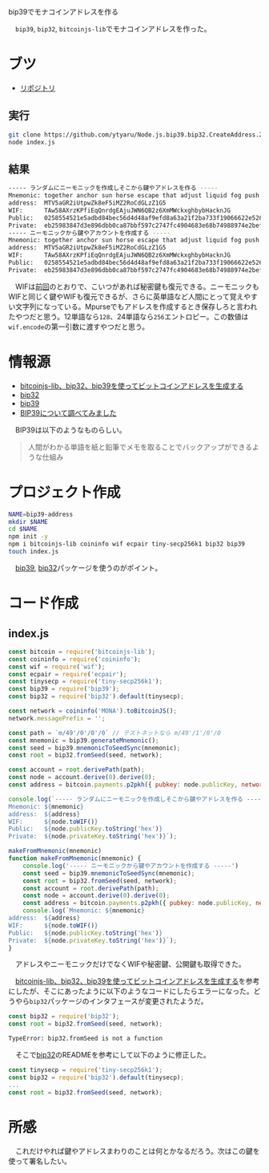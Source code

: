 bip39でモナコインアドレスを作る

　`bip39`, `bip32`, `bitcoinjs-lib`でモナコインアドレスを作った。

<!-- more -->

# ブツ

* [リポジトリ][]

[リポジトリ]:https://github.com/ytyaru/Node.js.bip39.bip32.CreateAddress.20220930162500

## 実行

```sh
git clone https://github.com/ytyaru/Node.js.bip39.bip32.CreateAddress.20220930162500
node index.js
```

## 結果

```sh
----- ランダムにニーモニックを作成しそこから鍵やアドレスを作る -----
Mnemonic: together anchor sun horse escape that adjust liquid fog push public decide
address:  MTV5aGR2iUtpwZk8eF5iMZ2RoCdGLzZ1G5
WIF:      TAw58AXrzKPfiEqQnrdgEAjuJWN6QB2z6XmMWckxghbybHacknJG
Public:   0258554521e5adbd84bec56d4d48af9efd8a63a21f2ba733f19066622e526a39a0
Private:  eb25983847d3e896dbb0ca87bbf597c2747fc4904683e68b74988974e2bef8d6
----- ニーモニックから鍵やアカウントを作成する -----
Mnemonic: together anchor sun horse escape that adjust liquid fog push public decide
address:  MTV5aGR2iUtpwZk8eF5iMZ2RoCdGLzZ1G5
WIF:      TAw58AXrzKPfiEqQnrdgEAjuJWN6QB2z6XmMWckxghbybHacknJG
Public:   0258554521e5adbd84bec56d4d48af9efd8a63a21f2ba733f19066622e526a39a0
Private:  eb25983847d3e896dbb0ca87bbf597c2747fc4904683e68b74988974e2bef8d6
```

　WIFは[前回][]のとおりで、こいつがあれば秘密鍵も復元できる。ニーモニックもWIFと同じく鍵やWIFも復元できるが、さらに英単語など人間にとって覚えやすい文字列になっている。Mpurseでもアドレスを作成するとき保存しろと言われたやつだと思う。12単語なら`128`、24単語なら`256`エントロピー。この数値は`wif.encode`の第一引数に渡すやつだと思う。

[前回]:ecpairとwifを相互変換してみた

# 情報源

* [bitcoinjs-lib、bip32、bip39を使ってビットコインアドレスを生成する][]
* [bip32][]
* [bip39][]
* [BIP39について調べてみました][]

[bitcoinjs-lib、bip32、bip39を使ってビットコインアドレスを生成する]:https://www.servernote.net/article.cgi?id=generate-bitcoin-address-using-bitcoinjs-lib-bip32-39
[bip32]:https://github.com/bitcoinjs/bip32
[bip39]:https://github.com/bitcoinjs/bip39
[BIP39について調べてみました]:https://tech.bitbank.cc/about-bip39/

　BIP39は以下のようなものらしい。

> 人間がわかる単語を紙と鉛筆でメモを取ることでバックアップができるような仕組み

# プロジェクト作成

```sh
NAME=bip39-address
mkdir $NAME
cd $NAME
npm init -y
npm i bitcoinjs-lib coininfo wif ecpair tiny-secp256k1 bip32 bip39
touch index.js
```

　[bip39][], [bip32][]パッケージを使うのがポイント。

# コード作成

## index.js

```javascript
const bitcoin = require('bitcoinjs-lib');
const coininfo = require('coininfo');
const wif = require('wif');
const ecpair = require('ecpair');
const tinysecp = require('tiny-secp256k1');
const bip39 = require('bip39');
const bip32 = require('bip32').default(tinysecp);

const network = coininfo('MONA').toBitcoinJS();
network.messagePrefix = '';

const path = `m/49'/0'/0'/0` // テストネットなら m/49'/1'/0'/0 
const mnemonic = bip39.generateMnemonic();
const seed = bip39.mnemonicToSeedSync(mnemonic);
const root = bip32.fromSeed(seed, network);

const account = root.derivePath(path);
const node = account.derive(0).derive(0);
const address = bitcoin.payments.p2pkh({ pubkey: node.publicKey, network: network }).address;

console.log(`----- ランダムにニーモニックを作成しそこから鍵やアドレスを作る -----
Mnemonic: ${mnemonic}
address:  ${address}
WIF:      ${node.toWIF()}
Public:   ${node.publicKey.toString('hex')}
Private:  ${node.privateKey.toString('hex')}`);

makeFromMnemonic(mnemonic)
function makeFromMnemonic(mnemonic) {
    console.log('----- ニーモニックから鍵やアカウントを作成する -----')
    const seed = bip39.mnemonicToSeedSync(mnemonic);
    const root = bip32.fromSeed(seed, network);
    const account = root.derivePath(path);
    const node = account.derive(0).derive(0);
    const address = bitcoin.payments.p2pkh({ pubkey: node.publicKey, network: network }).address;
    console.log(`Mnemonic: ${mnemonic}
address:  ${address}
WIF:      ${node.toWIF()}
Public:   ${node.publicKey.toString('hex')}
Private:  ${node.privateKey.toString('hex')}`);
}
```

　アドレスやニーモニックだけでなくWIFや秘密鍵、公開鍵も取得できた。

　[bitcoinjs-lib、bip32、bip39を使ってビットコインアドレスを生成する][]を参考にしたが、そこにあったように以下のようなコードにしたらエラーになった。どうやら`bip32`パッケージのインタフェースが変更されたようだ。

```javascript
const bip32 = require('bip32');
const root = bip32.fromSeed(seed, network);
```
```sh
TypeError: bip32.fromSeed is not a function
```

　そこで[bip32][]のREADMEを参考にして以下のように修正した。

```javascript
const tinysecp = require('tiny-secp256k1');
const bip32 = require('bip32').default(tinysecp);
...
const root = bip32.fromSeed(seed, network);
```

# 所感

　これだけやれば鍵やアドレスまわりのことは何とかなるだろう。次はこの鍵を使って署名したい。

<!--

# 経緯

　[ブラウザでBTC送金トランザクション (segwit対応)][]などの記事をみて、どうやって送金するのか調べていた。すると必ずWIFというやつが出てくる。しかもそれはコードを実行することで生成するのではなく、外部から文字列リテラルか何かで渡されるものらしい。たぶん秘密鍵みたいなものだと当たりをつけ、JavaScriptでどうやってWIFを取得するのか調査した。

[ブラウザでBTC送金トランザクション (segwit対応)]:https://memo.appri.me/programming/btc-tx-on-browser

-->

